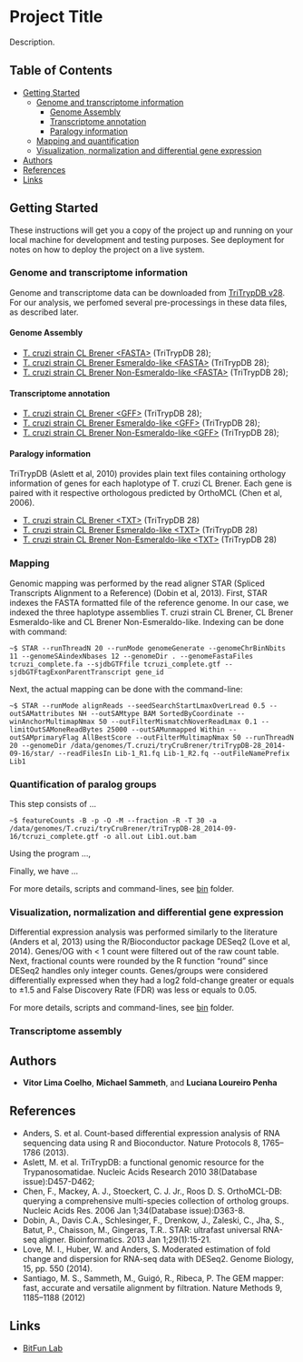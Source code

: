 # Project Title

Description.

## Table of Contents

 * [Getting Started](#getting-started)
    * [Genome and transcriptome information](#genome-and-transcriptome-information)
       * [Genome Assembly](#genome-assembly)
       * [Transcriptome annotation](#transcriptome-annotation)
       * [Paralogy information](#paralogy-information)
    * [Mapping and quantification](#mapping-and-quantification)
    * [Visualization, normalization and differential gene expression](#visualization-normalization-and-differential-gene-expression)
 * [Authors](#authors)
 * [References](#references)
 * [Links](#links)

## Getting Started

These instructions will get you a copy of the project up and running on your local machine for development and testing purposes. See deployment for notes on how to deploy the project on a live system.

### Genome and transcriptome information

Genome and transcriptome data can be downloaded from [TriTrypDB v28](http://tritrypdb.org/common/downloads/release-28/). For our analysis, we perfomed several pre-processings in these data files, as described later.

#### Genome Assembly

* [T. cruzi strain CL Brener \<FASTA\>](http://tritrypdb.org/common/downloads/release-28/TcruziCLBrener/fasta/data/TriTrypDB-28_TcruziCLBrener_Genome.fasta) (TriTrypDB 28);
* [T. cruzi strain CL Brener Esmeraldo-like \<FASTA\>](http://tritrypdb.org/common/downloads/release-28/TcruziCLBrenerEsmeraldo-like/fasta/data/TriTrypDB-28_TcruziCLBrenerEsmeraldo-like_Genome.fasta) (TriTrypDB 28);
* [T. cruzi strain CL Brener Non-Esmeraldo-like \<FASTA\>](http://tritrypdb.org/common/downloads/release-28/TcruziCLBrenerNon-Esmeraldo-like/fasta/data/TriTrypDB-28_TcruziCLBrenerNon-Esmeraldo-like_Genome.fasta) (TriTrypDB 28);

#### Transcriptome annotation

* [T. cruzi strain CL Brener \<GFF\>](http://tritrypdb.org/common/downloads/release-28/TcruziCLBrener/gff/data/TriTrypDB-28_TcruziCLBrener.gff) (TriTrypDB 28);
* [T. cruzi strain CL Brener Esmeraldo-like \<GFF\>](http://tritrypdb.org/common/downloads/release-28/TcruziCLBrenerEsmeraldo-like/gff/data/TriTrypDB-28_TcruziCLBrenerEsmeraldo-like.gff) (TriTrypDB 28);
* [T. cruzi strain CL Brener Non-Esmeraldo-like \<GFF\>](http://tritrypdb.org/common/downloads/release-28/TcruziCLBrenerNon-Esmeraldo-like/gff/data/TriTrypDB-28_TcruziCLBrenerNon-Esmeraldo-like.gff) (TriTrypDB 28);

#### Paralogy information

TriTrypDB (Aslett et al, 2010) provides plain text files containing orthology information of genes for each haplotype of T. cruzi CL Brener. Each gene is paired with it respective orthologous predicted by OrthoMCL (Chen et al, 2006). 
* [T. cruzi strain CL Brener \<TXT\>](http://tritrypdb.org/common/downloads/release-28/TcruziCLBrener/txt/TriTrypDB-28_TcruziCLBrenerGene.txt) (TriTrypDB 28)
* [T. cruzi strain CL Brener Esmeraldo-like \<TXT\>](http://tritrypdb.org/common/downloads/release-28/TcruziCLBrenerEsmeraldo-like/txt/TriTrypDB-28_TcruziCLBrenerEsmeraldo-likeGene.txt) (TriTrypDB 28)
* [T. cruzi strain CL Brener Non-Esmeraldo-like \<TXT\>](http://tritrypdb.org/common/downloads/release-28/TcruziCLBrenerNon-Esmeraldo-like/txt/TriTrypDB-28_TcruziCLBrenerNon-Esmeraldo-likeGene.txt) (TriTrypDB 28)

### Mapping

Genomic mapping was performed by the read aligner STAR (Spliced Transcripts Alignment to a Reference) (Dobin et al, 2013). First, STAR indexes the FASTA formatted file of the reference genome. In our case, we indexed the three haplotype assemblies T. cruzi strain CL Brener, CL Brener Esmeraldo-like and CL Brener Non-Esmeraldo-like. Indexing can be done with command:

```
~$ STAR --runThreadN 20 --runMode genomeGenerate --genomeChrBinNbits 11 --genomeSAindexNbases 12 --genomeDir . --genomeFastaFiles tcruzi_complete.fa --sjdbGTFfile tcruzi_complete.gtf --sjdbGTFtagExonParentTranscript gene_id
```
Next, the actual mapping can be done with the command-line:

```
~$ STAR --runMode alignReads --seedSearchStartLmaxOverLread 0.5 --outSAMattributes NH --outSAMtype BAM SortedByCoordinate --winAnchorMultimapNmax 50 --outFilterMismatchNoverReadLmax 0.1 --limitOutSAMoneReadBytes 25000 --outSAMunmapped Within --outSAMprimaryFlag AllBestScore --outFilterMultimapNmax 50 --runThreadN 20 --genomeDir /data/genomes/T.cruzi/tryCruBrener/triTrypDB-28_2014-09-16/star/ --readFilesIn Lib-1_R1.fq Lib-1_R2.fq --outFileNamePrefix Lib1
```

### Quantification of paralog groups
This step consists of ...

```
~$ featureCounts -B -p -O -M --fraction -R -T 30 -a /data/genomes/T.cruzi/tryCruBrener/triTrypDB-28_2014-09-16/tcruzi_complete.gtf -o all.out Lib1.out.bam
```
Using the program ..., 


Finally, we have ...


For more details, scripts and command-lines, see [bin](https://github.com/vitorlimac2/paralogQuantY/tree/master/bin) folder.

### Visualization, normalization and differential gene expression

Differential expression analysis was performed similarly to the literature (Anders et al, 2013) using the R/Bioconductor package DESeq2 (Love et al, 2014). Genes/OG with < 1 count were filtered out of the raw count table. Next, fractional counts were rounded by the R function “round” since DESeq2 handles only integer counts. Genes/groups were considered differentially expressed when they had a log2 fold-change greater or equals to ±1.5 and False Discovery Rate (FDR) was less or equals to 0.05.

For more details, scripts and command-lines, see [bin](https://github.com/vitorlimac2/paralogQuantY/tree/master/bin) folder.

### Transcriptome assembly

## Authors

* **Vitor Lima Coelho**, **Michael Sammeth**, and **Luciana Loureiro Penha**

## References

* Anders, S. et al. Count-based differential expression analysis of RNA sequencing data using R and Bioconductor. Nature Protocols 8, 1765–1786 (2013).
* Aslett, M. et al. TriTrypDB: a functional genomic resource for the Trypanosomatidae. Nucleic Acids Research 2010 38(Database issue):D457-D462;
* Chen, F., Mackey, A. J., Stoeckert, C. J. Jr., Roos D. S. OrthoMCL-DB: querying a comprehensive multi-species collection of ortholog groups. Nucleic Acids Res. 2006 Jan 1;34(Database issue):D363-8.
* Dobin, A., Davis C.A., Schlesinger, F., Drenkow, J., Zaleski, C., Jha, S., Batut, P., Chaisson, M., Gingeras, T.R.. STAR: ultrafast universal RNA-seq aligner. Bioinformatics. 2013 Jan 1;29(1):15-21.
* Love, M. I., Huber, W. and Anders, S. Moderated estimation of fold change and dispersion for RNA-seq data with DESeq2. Genome Biology, 15, pp. 550 (2014).
* Santiago, M. S., Sammeth, M., Guigó, R., Ribeca, P. The GEM mapper: fast, accurate and versatile alignment by filtration. Nature Methods 9, 1185–1188 (2012)

## Links


* [BitFun Lab](https://bitfun.org)
